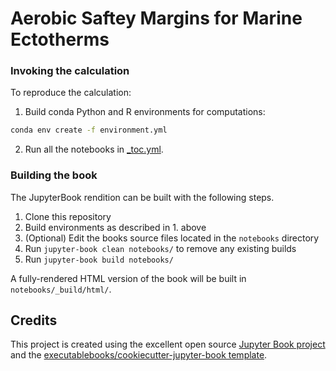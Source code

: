 # Aerobic Saftey Margins for Marine Ectotherms

### Invoking the calculation

To reproduce the calculation:

1. Build conda Python and R environments for computations:
```bash
conda env create -f environment.yml
```
2. Run all the notebooks in [_toc.yml](notebooks/_toc.yml).


### Building the book

The JupyterBook rendition can be built with the following steps.

1. Clone this repository
2. Build environments as described in 1. above
3. (Optional) Edit the books source files located in the `notebooks` directory
4. Run `jupyter-book clean notebooks/` to remove any existing builds
5. Run `jupyter-book build notebooks/`

A fully-rendered HTML version of the book will be built in `notebooks/_build/html/`.

## Credits

This project is created using the excellent open source [Jupyter Book project](https://jupyterbook.org/) and the [executablebooks/cookiecutter-jupyter-book template](https://github.com/executablebooks/cookiecutter-jupyter-book).
